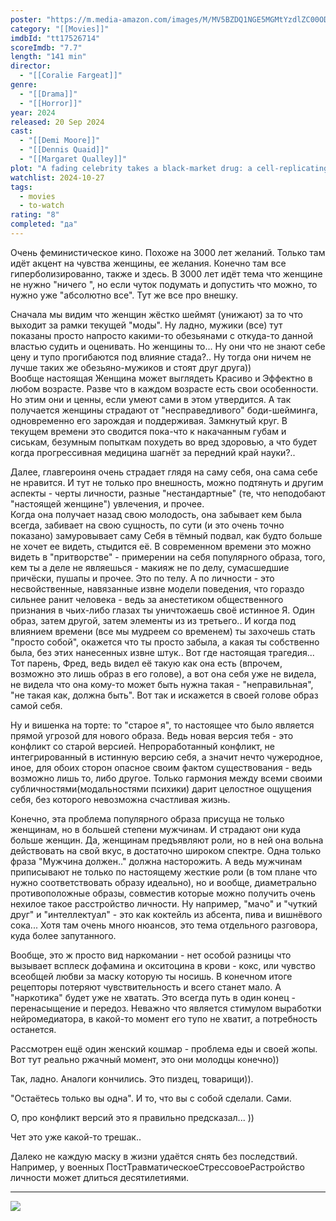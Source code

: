 ```yaml
---
poster: "https://m.media-amazon.com/images/M/MV5BZDQ1NGE5MGMtYzdlZC00ODExLWJlMDMtNWU4NjA5OWYwMDEwXkEyXkFqcGc@._V1_SX300.jpg"
category: "[[Movies]]"
imdbId: "tt17526714"
scoreImdb: "7.7"
length: "141 min"
director: 
  - "[[Coralie Fargeat]]"
genre: 
  - "[[Drama]]"
  - "[[Horror]]"
year: 2024
released: 20 Sep 2024
cast: 
  - "[[Demi Moore]]"
  - "[[Dennis Quaid]]"
  - "[[Margaret Qualley]]"
plot: "A fading celebrity takes a black-market drug: a cell-replicating substance that temporarily creates a younger, better version of herself."
watchlist: 2024-10-27
tags: 
  - movies
  - to-watch
rating: "8"
completed: "да"
---
```

Очень феминистическое кино. Похоже на 3000 лет желаний. Только там идёт акцент на чувства женщины, ее желания. Конечно там все гиперболизированно, также и здесь. В 3000 лет идёт тема что женщине не нужно "ничего ", но если чуток подумать и допустить что можно, то нужно уже "абсолютно все". Тут же все про внешку.

Сначала мы видим что женщин жёстко шеймят (унижают) за то что выходит за рамки текущей "моды". Ну ладно, мужики (все) тут показаны просто напросто какими-то обезьянами с откуда-то данной властью судить и оценивать. Но женщины то... Ну они что не знают себе цену и тупо прогибаются под влияние стада?.. Ну тогда они ничем не лучше таких же обезьяно-мужиков и стоят друг друга))  
Вообще настоящая Женщина может выглядеть Красиво и Эффектно в любом возрасте. Разве что в каждом возрасте есть свои особенности. Но этим они и ценны, если умеют сами в этом утвердится. А так получается женщины страдают от "несправедливого" боди-шейминга, одновременно его зарождая и поддерживая. Замкнутый круг. В текущем времени это сводится пока-что к накачанным губам и сиськам, безумным попыткам похудеть во вред здоровью, а что будет когда прогрессивная медицина шагнёт за передний край науки?..

Далее, главгероиня очень страдает глядя на саму себя, она сама себе не нравится. И тут не только про внешность, можно подтянуть и другим аспекты - черты личности, разные "нестандартные" (те, что неподобают "настоящей женщине") увлечения, и прочее.  
Когда она получает назад свою молодость, она забывает кем была всегда, забивает на свою сущность, по сути (и это очень точно показано) замуровывает саму Себя в тёмный подвал, как будто больше не хочет ее видеть, стыдится её. В современном времени это можно видеть в "притворстве" - примерении на себя популярного образа, того, кем ты а деле не являешься - макияж не по делу, сумасшедшие причёски, пушапы и прочее. Это по телу. А по личности - это несвойственные, навязанные извне модели поведения, что гораздо сильнее ранит человека - ведь за анестетиком общественного признания в чьих-либо глазах ты уничтожаешь своё истинное Я. Один образ, затем другой, затем элементы из из третьего.. И когда под влиянием времени (все мы мудреем со временем) ты захочешь стать "просто собой", окажется что ты просто забыла, а какая ты собственно была, без этих нанесенных извне штук.. Вот где настоящая трагедия...  
Тот парень, Фред, ведь видел её такую как она есть (впрочем, возможно это лишь образ в его голове), а вот она себя уже не видела, не видела что она кому-то может быть нужна такая - "неправильная", "не такая как, должна быть". Вот так и искажется в своей голове образ самой себя.

Ну и вишенка на торте: то "старое я", то настоящее что было является прямой угрозой для нового образа. Ведь новая версия тебя - это конфликт со старой версией. Непроработанный конфликт, не интегрированный в истинную версию себя, а значит нечто чужеродное, иное, для обоих сторон опасное своим фактом существования - ведь возможно лишь то, либо другое. Только гармония между всеми своими субличностями(модальностями психики) дарит целостное ощущения себя, без которого невозможна счастливая жизнь.

Конечно, эта проблема популярного образа присуща не только женщинам, но в большей степени мужчинам. И страдают они куда больше женщин. Да, женщинам предъявляют роли, но в ней она вольна действовать на свой вкус, в достаточно широком спектре. Одна только фраза "Мужчина должен.." должна насторожить. А ведь мужчинам приписывают не только по настоящему жесткие роли (в том плане что нужно соответствовать образу идеально), но и вообще, диаметрально противоположные образы, совместив которые можно получить очень нехилое такое расстройство личности. Ну например, "мачо" и "чуткий друг" и "интеллектуал" - это как коктейль из абсента, пива и вишнёвого сока... Хотя там очень много нюансов, это тема отдельного разговора, куда более запутанного.

Вообще, это ж просто вид наркомании - нет особой разницы что вызывает всплеск дофамина и окситоцина в крови - кокс, или чувство всеобщей любви за маску которую ты носишь. В конечном итоге рецепторы потеряют чувствительность и всего станет мало. А "наркотика" будет уже не хватать. Это всегда путь в один конец - перенасыщение и передоз. Неважно что является стимулом выработки нейромедиатора, в какой-то момент его тупо не хватит, а потребность останется.

Рассмотрен ещё один женский кошмар - проблема еды и своей жопы. Вот тут реально ржачный момент, это они молодцы конечно))

Так, ладно. Аналоги кончились. Это пиздец, товарищи)).

"Остаётесь только вы одна". И то, что вы с собой сделали. Сами.

О, про конфликт версий это я правильно предсказал... ))

Чет это уже какой-то трешак..

Далеко не каждую маску в жизни удаётся снять без последствий. Например, у военных ПостТравматическоеСтрессовоеРастройство личности может длиться десятилетиями.

---
![](https://m.media-amazon.com/images/M/MV5BZDQ1NGE5MGMtYzdlZC00ODExLWJlMDMtNWU4NjA5OWYwMDEwXkEyXkFqcGc@._V1_SX300.jpg)